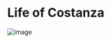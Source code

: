 # Life of Costanza
![image](https://github.com/Donnygjr/skills-communicate-using-markdown/assets/149642467/ddf6934f-0c79-4b53-9611-e64c686ece2d)
